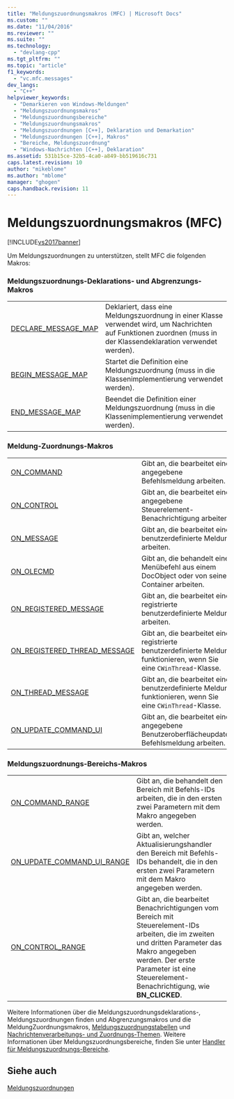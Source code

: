 ```yaml
---
title: "Meldungszuordnungsmakros (MFC) | Microsoft Docs"
ms.custom: ""
ms.date: "11/04/2016"
ms.reviewer: ""
ms.suite: ""
ms.technology: 
  - "devlang-cpp"
ms.tgt_pltfrm: ""
ms.topic: "article"
f1_keywords: 
  - "vc.mfc.messages"
dev_langs: 
  - "C++"
helpviewer_keywords: 
  - "Demarkieren von Windows-Meldungen"
  - "Meldungszuordnungsmakros"
  - "Meldungszuordnungsbereiche"
  - "Meldungszuordnungsmakros"
  - "Meldungszuordnungen [C++], Deklaration und Demarkation"
  - "Meldungszuordnungen [C++], Makros"
  - "Bereiche, Meldungszuordnung"
  - "Windows-Nachrichten [C++], Deklaration"
ms.assetid: 531b15ce-32b5-4ca0-a849-bb519616c731
caps.latest.revision: 10
author: "mikeblome"
ms.author: "mblome"
manager: "ghogen"
caps.handback.revision: 11
---
```

# Meldungszuordnungsmakros (MFC)
[!INCLUDE[vs2017banner](../../assembler/inline/includes/vs2017banner.md)]

Um Meldungszuordnungen zu unterstützen, stellt MFC die folgenden Makros:  
  
### Meldungszuordnungs\-Deklarations\- und Abgrenzungs\-Makros  
  
|||  
|-|-|  
|[DECLARE\_MESSAGE\_MAP](../Topic/DECLARE_MESSAGE_MAP.md)|Deklariert, dass eine Meldungszuordnung in einer Klasse verwendet wird, um Nachrichten auf Funktionen zuordnen \(muss in der Klassendeklaration verwendet werden\).|  
|[BEGIN\_MESSAGE\_MAP](../Topic/BEGIN_MESSAGE_MAP.md)|Startet die Definition eine Meldungszuordnung \(muss in die Klassenimplementierung verwendet werden\).|  
|[END\_MESSAGE\_MAP](../Topic/END_MESSAGE_MAP.md)|Beendet die Definition einer Meldungszuordnung \(muss in die Klassenimplementierung verwendet werden\).|  
  
### Meldung\-Zuordnungs\-Makros  
  
|||  
|-|-|  
|[ON\_COMMAND](../Topic/ON_COMMAND.md)|Gibt an, die bearbeitet eine angegebene Befehlsmeldung arbeiten.|  
|[ON\_CONTROL](../Topic/ON_CONTROL.md)|Gibt an, die bearbeitet eine angegebene Steuerelement\-Benachrichtigung arbeiten.|  
|[ON\_MESSAGE](../Topic/ON_MESSAGE.md)|Gibt an, die bearbeitet eine benutzerdefinierte Meldung arbeiten.|  
|[ON\_OLECMD](../Topic/ON_OLECMD.md)|Gibt an, die behandelt einen Menübefehl aus einem DocObject oder von seinem Container arbeiten.|  
|[ON\_REGISTERED\_MESSAGE](../Topic/ON_REGISTERED_MESSAGE.md)|Gibt an, die bearbeitet eine registrierte benutzerdefinierte Meldung arbeiten.|  
|[ON\_REGISTERED\_THREAD\_MESSAGE](../Topic/ON_REGISTERED_THREAD_MESSAGE.md)|Gibt an, die bearbeitet eine registrierte benutzerdefinierte Meldung funktionieren, wenn Sie eine `CWinThread`\-Klasse.|  
|[ON\_THREAD\_MESSAGE](../Topic/ON_THREAD_MESSAGE.md)|Gibt an, die bearbeitet eine benutzerdefinierte Meldung funktionieren, wenn Sie eine `CWinThread`\-Klasse.|  
|[ON\_UPDATE\_COMMAND\_UI](../Topic/ON_UPDATE_COMMAND_UI.md)|Gibt an, die bearbeitet eine angegebene Benutzeroberflächeupdate\-Befehlsmeldung arbeiten.|  
  
### Meldungszuordnungs\-Bereichs\-Makros  
  
|||  
|-|-|  
|[ON\_COMMAND\_RANGE](../Topic/ON_COMMAND_RANGE.md)|Gibt an, die behandelt den Bereich mit Befehls\-IDs arbeiten, die in den ersten zwei Parametern mit dem Makro angegeben werden.|  
|[ON\_UPDATE\_COMMAND\_UI\_RANGE](../Topic/ON_UPDATE_COMMAND_UI_RANGE.md)|Gibt an, welcher Aktualisierungshandler den Bereich mit Befehls\-IDs behandelt, die in den ersten zwei Parametern mit dem Makro angegeben werden.|  
|[ON\_CONTROL\_RANGE](../Topic/ON_CONTROL_RANGE.md)|Gibt an, die bearbeitet Benachrichtigungen vom Bereich mit Steuerelement\-IDs arbeiten, die im zweiten und dritten Parameter das Makro angegeben werden.  Der erste Parameter ist eine Steuerelement\-Benachrichtigung, wie **BN\_CLICKED**.|  
  
 Weitere Informationen über die Meldungszuordnungsdeklarations\-, Meldungszuordnungen finden und Abgrenzungsmakros und die MeldungZuordnungsmakros, [Meldungszuordnungstabellen](../../mfc/reference/message-maps-mfc.md) und [Nachrichtenverarbeitungs\- und Zuordnungs\-Themen](../../mfc/message-handling-and-mapping.md).  Weitere Informationen über Meldungszuordnungsbereiche, finden Sie unter [Handler für Meldungszuordnungs\-Bereiche](../../mfc/handlers-for-message-map-ranges.md).  
  
## Siehe auch  
 [Meldungszuordnungen](../../mfc/reference/message-maps-mfc.md)